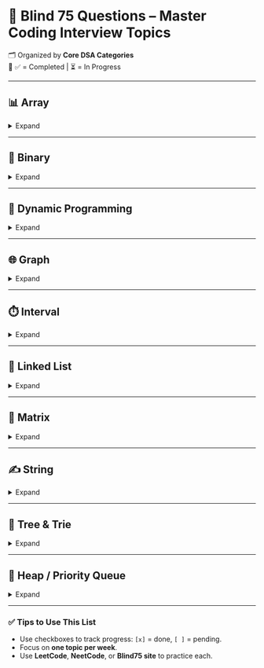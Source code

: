 
# 🧠 Blind 75 Questions – **Master Coding Interview Topics**

🗂️ Organized by **Core DSA Categories**  
📌 ✅ = Completed | ⏳ = In Progress

---

## 📊 Array

<details>
<summary>Expand</summary>

| ✅ Status | Problem | Technique |
|----------|---------|-----------|
| ✅ | **Two Sum** | HashMap / Nested Loops |
| ⏳ | **Best Time to Buy and Sell Stock** | Kadane’s Algorithm |
| ⏳ | **Contains Duplicate** | HashMap / Set (check for 1 duplicate pair) |
| ⏳ | **Product of Array Except Self** |  |
| ⏳ | **Maximum Subarray** |  |
| ⏳ | **Maximum Product Subarray** |  |
| ⏳ | **Find Minimum in Rotated Sorted Array** |  |
| ⏳ | **Search in Rotated Sorted Array** |  |
| ⏳ | **3Sum** |  |
| ⏳ | **Container With Most Water** |  |

</details>

---

## 🔢 Binary

<details>
<summary>Expand</summary>

- [ ] **Sum of Two Integers**
- [x] **Number of 1 Bits**
- [x] **Counting Bits**
- [ ] **Missing Number**
- [ ] **Reverse Bits**

</details>

---

## 📐 Dynamic Programming

<details>
<summary>Expand</summary>

- [ ] **Climbing Stairs**
- [ ] **Coin Change**
- [ ] **Longest Increasing Subsequence**
- [ ] **Longest Common Subsequence**
- [ ] **Word Break**
- [ ] **Combination Sum**
- [ ] **House Robber**
- [ ] **House Robber II**
- [ ] **Decode Ways**
- [ ] **Unique Paths**
- [ ] **Jump Game**

</details>

---

## 🌐 Graph

<details>
<summary>Expand</summary>

- [ ] **Clone Graph**
- [ ] **Course Schedule**
- [ ] **Pacific Atlantic Water Flow**
- [ ] **Number of Islands**
- [ ] **Longest Consecutive Sequence**
- [ ] **Alien Dictionary**
- [ ] **Graph Valid Tree**
- [ ] **Word Ladder**

</details>

---

## ⏱️ Interval

<details>
<summary>Expand</summary>

- [ ] **Insert Interval**
- [ ] **Merge Intervals**
- [ ] **Non-overlapping Intervals**
- [ ] **Meeting Rooms**
- [ ] **Meeting Rooms II**

</details>

---

## 🔗 Linked List

<details>
<summary>Expand</summary>

- [ ] **Reverse a Linked List**
- [ ] **Detect Cycle in a Linked List**
- [ ] **Merge Two Sorted Lists**
- [ ] **Merge K Sorted Lists**
- [ ] **Remove Nth Node From End of List**
- [ ] **Reorder List**

</details>

---

## 🧮 Matrix

<details>
<summary>Expand</summary>

- [ ] **Set Matrix Zeroes**
- [ ] **Spiral Matrix**
- [ ] **Rotate Image**
- [ ] **Word Search**

</details>

---

## ✍️ String

<details>
<summary>Expand</summary>

- [ ] **Longest Substring Without Repeating Characters**
- [ ] **Longest Repeating Character Replacement**
- [ ] **Minimum Window Substring**
- [ ] **Valid Anagram**
- [ ] **Group Anagrams**
- [ ] **Valid Parentheses**
- [ ] **Valid Palindrome**
- [ ] **Longest Palindromic Substring**
- [ ] **Palindromic Substrings**

</details>

---

## 🌳 Tree & Trie

<details>
<summary>Expand</summary>

- [ ] **Maximum Depth of Binary Tree**
- [ ] **Same Tree**
- [ ] **Invert/Flip Binary Tree**
- [ ] **Binary Tree Maximum Path Sum**
- [ ] **Binary Tree Level Order Traversal**
- [ ] **Serialize and Deserialize Binary Tree**
- [ ] **Subtree of Another Tree**
- [ ] **Construct Binary Tree from Preorder and Inorder Traversal**
- [ ] **Validate Binary Search Tree**
- [ ] **Kth Smallest Element in a BST**
- [ ] **Lowest Common Ancestor of BST**
- [ ] **Implement Trie (Prefix Tree)**
- [ ] **Add and Search Word**
- [ ] **Word Search II**

</details>

---

## 🧮 Heap / Priority Queue

<details>
<summary>Expand</summary>

- [ ] **Merge K Sorted Lists**
- [ ] **Top K Frequent Elements**
- [ ] **Find Median from Data Stream**

</details>

---

### ✅ Tips to Use This List
- Use checkboxes to track progress: `[x]` = done, `[ ]` = pending.
- Focus on **one topic per week**.
- Use **LeetCode**, **NeetCode**, or **Blind75 site** to practice each.
